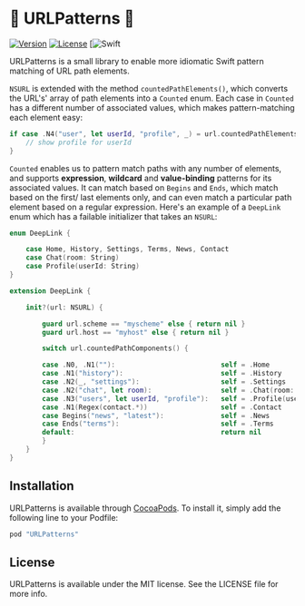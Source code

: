 # 🎯 URLPatterns 🎯

[![Version](https://img.shields.io/cocoapods/v/URLPatterns.svg?style=flat)](http://cocoapods.org/pods/URLPatterns)
[![License](https://img.shields.io/cocoapods/l/URLPatterns.svg?style=flat)](http://cocoapods.org/pods/URLPatterns)
[![Swift](https://img.shields.io/badge/Swift-2.2-orange.svg)

URLPatterns is a small library to enable more idiomatic Swift pattern matching of URL path elements. 

`NSURL` is extended with the method `countedPathElements()`, which converts the URL's' array of path elements into a `Counted` enum. Each case in `Counted` has a different number of associated values, which makes pattern-matching each element easy:

```swift
if case .N4("user", let userId, "profile", _) = url.countedPathElements() {
    // show profile for userId
}
```

 `Counted` enables us to pattern match paths with any number of elements, and supports **expression**, **wildcard** and **value-binding** patterns for its associated values. It can match based on `Begins` and `Ends`, which match based on the first/ last elements only, and can even match a particular path element based on a regular expression. Here's an example of a `DeepLink` enum which has a failable initializer that takes an `NSURL`:


```swift
enum DeepLink {

    case Home, History, Settings, Terms, News, Contact
    case Chat(room: String)
    case Profile(userId: String)
}

extension DeepLink {

    init?(url: NSURL) {

        guard url.scheme == "myscheme" else { return nil }
        guard url.host == "myhost" else { return nil }

        switch url.countedPathComponents() {

        case .N0, .N1(""):                          self = .Home
        case .N1("history"):                        self = .History
        case .N2(_, "settings"):                    self = .Settings
        case .N2("chat", let room):                 self = .Chat(room: room)
        case .N3("users", let userId, "profile"):   self = .Profile(userId: userId)
        case .N1(Regex(contact.*))                  self = .Contact
        case Begins("news", "latest"):              self = .News
        case Ends("terms"):                         self = .Terms		
        default:                                    return nil
        }
    }
}
```

## Installation

URLPatterns is available through [CocoaPods](http://cocoapods.org). To install
it, simply add the following line to your Podfile:

```ruby
pod "URLPatterns"
```

## License

URLPatterns is available under the MIT license. See the LICENSE file for more info.

